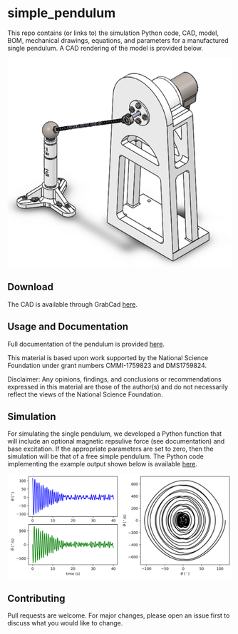 # simple_pendulum

This repo contains (or links to) the simulation Python code, CAD, model, BOM, mechanical drawings, equations, and parameters for a manufactured single pendulum. A CAD rendering of the model is provided below.

<p align="center">
  <img src="https://github.com/Khasawneh-Lab/simple_pendulum/blob/master/figures/single_pendulum_fig.png">
</p>

## Download

The CAD is available through GrabCad [here](https://grabcad.com/library/simple-pendulum-research-or-educational-purposes-1).

## Usage and Documentation

Full documentation of the pendulum is provided [here](https://github.com/Khasawneh-Lab/simple_pendulum/blob/master/simple_pendulum_documentation.pdf).

This material is based upon work supported by the National Science Foundation under grant numbers CMMI-1759823 and DMS1759824. 

Disclaimer: Any opinions, findings, and conclusions or recommendations expressed in this material are those of the author(s) and do not necessarily reflect the views of the National Science Foundation.

## Simulation
For simulating the single pendulum, we developed a Python function that will include an optional magnetic repsulive force (see documentation) and base excitation. If the appropriate parameters are set to zero, then the simulation will be that of a free simple pendulum. The Python code implementing the example output shown below is available [here](https://github.com/Khasawneh-Lab/simple_pendulum/blob/master/simulation/single_pendulum_simulation.py).

<p align="center">
  <img src="https://github.com/Khasawneh-Lab/simple_pendulum/blob/master/figures/simulation_fig.png">
</p>

## Contributing

Pull requests are welcome. For major changes, please open an issue first to discuss what you would like to change.
